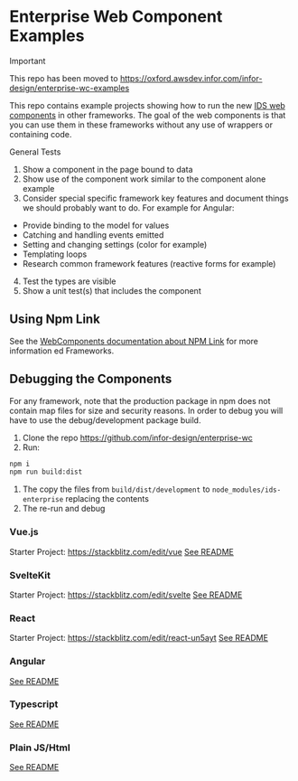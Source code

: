 # Enterprise Web Component Examples

> [!IMPORTANT]
> This repo has been moved to https://oxford.awsdev.infor.com/infor-design/enterprise-wc-examples

This repo contains example projects showing how to run the new [IDS web components](https://github.com/infor-design/enterprise-wc) in other frameworks. The goal of the web components is that you can use them in these frameworks without any use of wrappers or containing code.

General Tests

1. Show a component in the page bound to data
2. Show use of the component work similar to the component alone example
3. Consider special specific framework key features and document things we should probably want to do. For example for Angular:
  * Provide binding to the model for values
  * Catching and handling events emitted
  * Setting and changing settings (color for example) 
  * Templating loops
  * Research common framework features (reactive forms for example)
4. Test the types are visible
5. Show a unit test(s) that includes the component

## Using Npm Link

See the [WebComponents documentation about NPM Link](https://github.com/infor-design/enterprise-wc/blob/main/doc/PUBLISH.md#publishing-a-test-package-your-local-npm-repo) for more information
ed Frameworks.

## Debugging the Components

For any framework, note that the production package in npm does not contain map files for size and security reasons. In order to debug you will have to use the debug/development package build.

1. Clone the repo https://github.com/infor-design/enterprise-wc
1. Run:

```sh
npm i
npm run build:dist
```

1. The copy the files from `build/dist/development` to `node_modules/ids-enterprise` replacing the contents
1. The re-run and debug

### Vue.js 
Starter Project: https://stackblitz.com/edit/vue
[See README](https://github.com/infor-design/enterprise-wc-examples/blob/main/vue-ids-wc/README.MD)

### SvelteKit
Starter Project: https://stackblitz.com/edit/svelte
[See README](https://github.com/infor-design/enterprise-wc-examples/blob/main/sveltekit-ids-wc/README.md)

### React
Starter Project: https://stackblitz.com/edit/react-un5ayt
[See README](https://github.com/infor-design/enterprise-wc-examples/blob/main/react-ids-wc/README.MD)

### Angular
[See README](https://github.com/infor-design/enterprise-wc-examples/blob/main/angular-ids-wc/README.MD)

### Typescript
[See README](https://github.com/infor-design/enterprise-wc-examples/blob/main/typescript-ids-wc/README.md)

### Plain JS/Html
[See README](https://github.com/infor-design/enterprise-wc-examples/blob/main/plain-html/README.MD)

